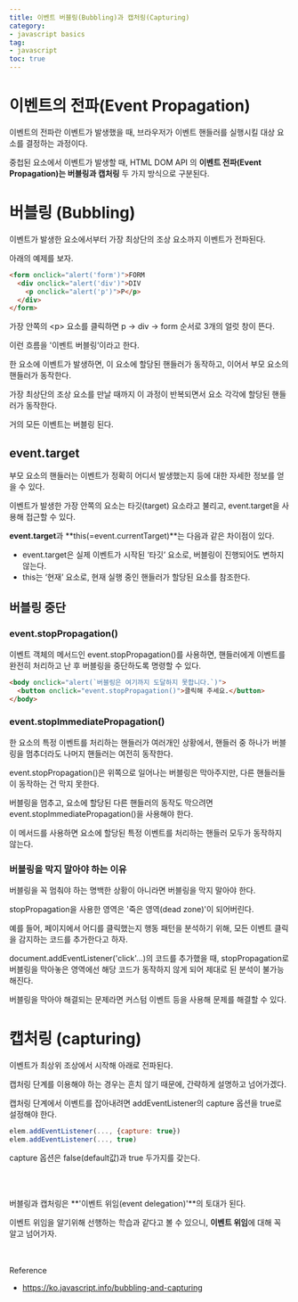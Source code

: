 ```yaml
---
title: 이벤트 버블링(Bubbling)과 캡처링(Capturing)
category:
- javascript basics
tag:
- javascript
toc: true
---
```


# 이벤트의 전파(Event Propagation)
이벤트의 전파란 이벤트가 발생했을 때, 브라우저가 이벤트 핸들러를 실행시킬 대상 요소를 결정하는 과정이다.

중첩된 요소에서 이벤트가 발생할 때, HTML DOM API 의 **이벤트 전파(Event Propagation)는 버블링과 캡처링**  두 가지 방식으로 구분된다.

# 버블링 (Bubbling)
이벤트가 발생한 요소에서부터 가장 최상단의 조상 요소까지 이벤트가 전파된다.

아래의 예제를 보자.

```html
<form onclick="alert('form')">FORM
  <div onclick="alert('div')">DIV
    <p onclick="alert('p')">P</p>
  </div>
</form>
```
가장 안쪽의 \<p> 요소를 클릭하면 p → div → form 순서로 3개의 얼럿 창이 뜬다.

이런 흐름을 '이벤트 버블링’이라고 한다.
	
한 요소에 이벤트가 발생하면, 이 요소에 할당된 핸들러가 동작하고, 이어서 부모 요소의 핸들러가 동작한다. 

가장 최상단의 조상 요소를 만날 때까지 이 과정이 반복되면서 요소 각각에 할당된 핸들러가 동작한다.

거의 모든 이벤트는 버블링 된다.

## event.target
부모 요소의 핸들러는 이벤트가 정확히 어디서 발생했는지 등에 대한 자세한 정보를 얻을 수 있다.

이벤트가 발생한 가장 안쪽의 요소는 타깃(target) 요소라고 불리고, event.target을 사용해 접근할 수 있다.

**event.target**과 **this(=event.currentTarget)**는 다음과 같은 차이점이 있다.

- event.target은 실제 이벤트가 시작된 ‘타깃’ 요소로, 버블링이 진행되어도 변하지 않는다.
- this는 ‘현재’ 요소로, 현재 실행 중인 핸들러가 할당된 요소를 참조한다.


## 버블링 중단
### event.stopPropagation()
이벤트 객체의 메서드인 event.stopPropagation()를 사용하면, 핸들러에게 이벤트를 완전히 처리하고 난 후 버블링을 중단하도록 명령할 수 있다.
```html
<body onclick="alert(`버블링은 여기까지 도달하지 못합니다.`)">
  <button onclick="event.stopPropagation()">클릭해 주세요.</button>
</body>
```

### event.stopImmediatePropagation()
한 요소의 특정 이벤트를 처리하는 핸들러가 여러개인 상황에서, 핸들러 중 하나가 버블링을 멈추더라도 나머지 핸들러는 여전히 동작한다.

event.stopPropagation()은 위쪽으로 일어나는 버블링은 막아주지만, 다른 핸들러들이 동작하는 건 막지 못한다.

버블링을 멈추고, 요소에 할당된 다른 핸들러의 동작도 막으려면 event.stopImmediatePropagation()을 사용해야 한다.

이 메서드를 사용하면 요소에 할당된 특정 이벤트를 처리하는 핸들러 모두가 동작하지 않는다.

### 버블링을 막지 말아야 하는 이유

버블링을 꼭 멈춰야 하는 명백한 상황이 아니라면 버블링을 막지 말아야 한다.

stopPropagation을 사용한 영역은 '죽은 영역(dead zone)'이 되어버린다.

예를 들어,  페이지에서 어디를 클릭했는지 행동 패턴을 분석하기 위해, 모든 이벤트 클릭을 감지하는 코드를 추가한다고 하자.

document.addEventListener('click'…)의 코드를 추가했을 때, stopPropagation로 버블링을 막아놓은 영역에선 해당 코드가 동작하지 않게 되어 제대로 된 분석이 불가능해진다.

버블링을 막아야 해결되는 문제라면 커스텀 이벤트 등을 사용해 문제를 해결할 수 있다.

# 캡처링 (capturing)

이벤트가 최상위 조상에서 시작해 아래로 전파된다.

캡처링 단계를 이용해야 하는 경우는 흔치 않기 때문에, 간략하게 설명하고 넘어가겠다.

캡처링 단계에서 이벤트를 잡아내려면 addEventListener의 capture 옵션을 true로 설정해야 한다.
```javascript
elem.addEventListener(..., {capture: true})
elem.addEventListener(..., true)
```
capture 옵션은 false(default값)과 true 두가지를 갖는다.





<br><br>

버블링과 캡처링은 **'이벤트 위임(event delegation)'**의 토대가 된다.

이벤트 위임을 알기위해 선행하는 학습과 같다고 볼 수 있으니, **이벤트 위임**에 대해 꼭 알고 넘어가자.


<br><br>
Reference
- https://ko.javascript.info/bubbling-and-capturing
